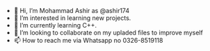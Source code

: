 - 👋 Hi, I’m Mohammad Ashir as @ashir174 
- 👀 I’m interested in learning new projects.
- 🌱 I’m currently learning C++.
- 💞️ I’m looking to collaborate on my upladed files to improve myself
- 📫 How to reach me via Whatsapp no 0326-8519118

<!---
ashir174/ashir174 is a ✨ special ✨ repository because its `README.md` (this file) appears on your GitHub profile.
You can click the Preview link to take a look at your changes.
--->

